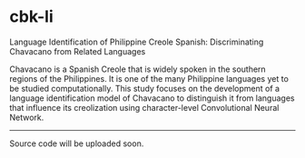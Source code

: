 # cbk-li
Language Identification of Philippine Creole Spanish: Discriminating Chavacano from Related Languages

Chavacano is a Spanish Creole that is widely spoken in the southern regions of the Philippines. It is one of the many Philippine languages yet to be studied computationally. This study focuses on the development of a language identification model of Chavacano to distinguish it from languages that influence its creolization using character-level Convolutional Neural Network.

--------
Source code will be uploaded soon.
